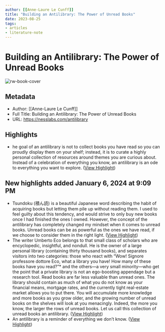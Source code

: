 ```yaml
---
author: [[Anne-Laure Le Cunff]]
title: "Building an Antilibrary: The Power of Unread Books"
date: 2023-08-25
tags: 
- articles
- literature-note
---
```

# Building an Antilibrary: The Power of Unread Books

![rw-book-cover](https://nesslabs.com/wp-content/uploads/2020/10/antilibrary-banner.jpg)

## Metadata
- Author: [[Anne-Laure Le Cunff]]
- Full Title: Building an Antilibrary: The Power of Unread Books
- URL: https://nesslabs.com/antilibrary

## Highlights
- he goal of an antilibrary is not to collect books you have read so you can proudly display them on your shelf; instead, it is to curate a highly personal collection of resources around themes you are curious about. Instead of a celebration of everything you know, an antilibrary is an ode to everything you want to explore. ([View Highlight](https://read.readwise.io/read/01h5phj3fx7bbw96y14mf2ahs5))
## New highlights added January 6, 2024 at 9:09 PM
- Tsundoku (積ん読) is a beautiful Japanese word describing the habit of acquiring books but letting them pile up without reading them. I used to feel guilty about this tendency, and would strive to only buy new books once I had finished the ones I owned. However, the concept of the antilibrary has completely changed my mindset when it comes to unread books. Unread books can be as powerful as the ones we have read, if we choose to consider them in the right light. ([View Highlight](https://read.readwise.io/read/01hkg59anprd6kkbprf03k9knw))
- The writer Umberto Eco belongs to that small class of scholars who are encyclopedic, insightful, and nondull. He is the owner of a large personal library (containing thirty thousand books), and separates visitors into two categories: those who react with “Wow! Signore professore dottore Eco, what a library you have! How many of these books have you read?”* and the others—a very small minority—who get the point that a private library is not an ego-boosting appendage but a research tool. Read books are far less valuable than unread ones. The library should contain as much of what you do not know as your financial means, mortgage rates, and the currently tight real-estate market allows you to put there. You will accumulate more knowledge and more books as you grow older, and the growing number of unread books on the shelves will look at you menacingly. Indeed, the more you know, the larger the rows of unread books. Let us call this collection of unread books an antilibrary. ([View Highlight](https://read.readwise.io/read/01hkg5asva97zrya131x3b5tdh))
- An antilibrary is a reminder of everything we don’t know. ([View Highlight](https://read.readwise.io/read/01hkg5ex1t6b9wnbvd9h0v85rn))
